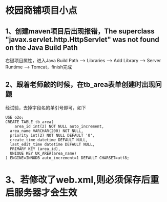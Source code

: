 # 校园商铺项目小点

## 1、创建maven项目后出现报错，The superclass "javax.servlet.http.HttpServlet" was not found on the Java Build Path
右键项目属性，进入Java Build Path --> Libraries --> Add Library --> Server Runtime --> Tomcat，finish完成

## 2、跟着老师敲的时候，在tb_area表单创建时出现问题
经试验，去掉字段名的单引号即可，如下
```
USE o2o;
CREATE TABLE tb_area(
	area_id int(2) NOT NULL auto_increment,
  area_name VARCHAR(200) NOT NULL,
  priority int(2) NOT NULL DEFAULT '0',
  create_time datetime DEFAULT NULL,
  last_edit_time datetime DEFAULT NULL,
  PRIMARY KEY (area_id),
  UNIQUE KEY UK_AREA(area_name)
) ENGINE=INNODB auto_increment=1 DEFAULT CHARSET=utf8;
```

# 3、若修改了web.xml,则必须保存后重启服务器才会生效
